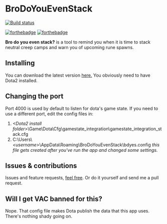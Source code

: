 # BroDoYouEvenStack 

[![Build status](https://ci.appveyor.com/api/projects/status/m9mn0gnmqa42ge3k?svg=true)](https://ci.appveyor.com/project/patchandthat/brodoyouevenstack) 

[![forthebadge](http://forthebadge.com/images/badges/uses-badges.svg)](http://forthebadge.com) [![forthebadge](http://forthebadge.com/images/badges/made-with-crayons.svg)](http://forthebadge.com)

**Bro do you even stack?** is a tool to remind you when it is time to stack neutral creep camps and warn you of upcoming rune spawns.

## Installing
You can download the latest version [here.](https://ci.appveyor.com/api/projects/patchandthat/brodoyouevenstack/artifacts/Bootstrapper/bin/Release/BroDoYouEvenStackInstaller.exe) You obviously need to have Dota2 installed.

## Changing the port
Port 4000 is used by default to listen for dota's game state. If you need to use a different port, edit the config files in:

1. *\<Dota2 install folder\>*\Game\Dota\Cfg\gamestate_integration\gamestate_integration_stack.cfg
2. C:\Users\\*\<username\>*\AppData\Roaming\BroDoYouEvenStack\bdyes.config *this file gets created after you've run the app and changed some settings.*

## Issues & contributions
Issues and feature requests, [feel free](https://github.com/patchandthat/BroDoYouEvenStack/issues). Or do it yourself and send me a pull request.

## Will I get VAC banned for this?
Nope.  That config file makes Dota publish the data that this app uses.  There's nothing shady going on.
